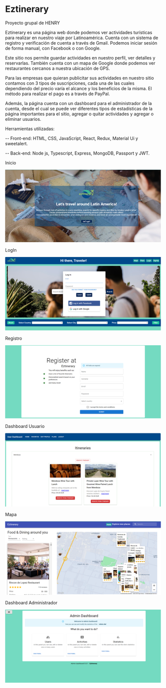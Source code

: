 # Eztinerary

Proyecto grupal de HENRY

<p>
  Eztinerary es una página web donde podemos ver actividades turísticas para realizar en nuestro viaje por Latinoamérica. Cuenta con un sistema de registro y verificación de cuenta a través de Gmail. Podemos iniciar sesión de forma manual, con Facebook o con Google. 

Este sitio nos permite guardar actividades en nuestro perfil, ver detalles y reservarlas. También cuenta con un mapa de Google donde podemos ver restaurantes cercanos a nuestra ubicación de GPS. 

Para las empresas que quieran publicitar sus actividades en nuestro sitio contamos con 3 tipos de suscripciones, cada una de las cuales dependiendo del precio varía el alcance y los beneficios de la misma. El método para realizar el pago es a través de PayPal. 

Además, la página cuenta con un dashboard para el administrador de la cuenta, desde el cual se puede ver diferentes tipos de estadísticas de la página importantes para el sitio, agregar o quitar actividades y agregar o eliminar usuarios. 

 

Herramientas utilizadas: 

-- Front-end: HTML, CSS, JavaScript, React, Redux, Material Ui y sweetalert. 

-- Back-end: Node js, Typescript, Express, MongoDB, Passport y JWT. 
</p>

<p>Inicio</p>
<img src="./img/landing.png" />
<br>
<p>LogIn</p>
<img src="./img/Home1.png" />
<br>
<p>Registro</p>
<img src="./img/Registro.png" />
<br>
<p>Dashboard Usuario</p>
<img src="./img/dashboard.png" />
<br>
<p>Mapa</p>
<img src="./img/Map.png" />
<br>
<p>Dashboard Administrador</p>
<img src="./img/admin.png" />
